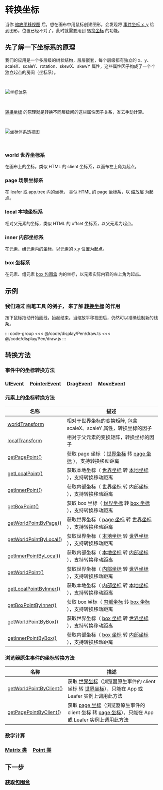# 转换坐标

当你 [缩放平移视图](/guide/advanced/viewport) 后，想在画布中用鼠标创建图形，会发现将 [事件坐标 x, y](/reference/event/ui/Pointer.md#x-number) 给到图形，位置已经不对了，此时就需要用到 [转换坐标](/reference/property/point/) 的功能。

## 先了解一下坐标系的原理

我们的应用是一个多层级的树状结构，层层嵌套，每个层级都有独立的 x、y、scaleX、scaleY、rotation、skewX、skewY 属性，这些属性因子构成了一个个独立起点的房间（坐标系）。

<br/>

![坐标体系](/svg/coordinate.svg)

<br/>

[转换坐标](/reference/property/point/) 的原理就是转换不同层级间的这些属性因子关系，省去手动计算。

<br/>

![坐标体系透视图](/svg/coordinate-3d.svg)

<br/>

<!--
以小圆作为参照物，从 3D 视角俯视，由下到上，依次为小圆的内部坐标系、本地坐标系、page 坐标系、世界坐标系。 -->

### world 世界坐标系

在画布上的坐标，类似 HTML 的 client 坐标系，以画布左上角为起点。

<!-- ，交互事件中的 x,y 都是世界坐标系，可以把画布想象成游戏世界，内部坐标想转换为世界坐标，会受元素及中间层级元素的 x、y、scaleX、scaleY、rotation 影响。 -->

### page 场景坐标系

在 leafer 或 app.tree 内的坐标， 类似 HTML 的 page 坐标系，以 [缩放层](/reference/display/Leafer.md#zoomlayer-group) 为起点。

<!-- ，一般是 leafer 自身， 第一层元素添加在这个坐标系中。 -->

### local 本地坐标系

相对父元素的坐标，类似 HTML 的 offset 坐标系，以父元素为起点。

<!-- ，可以把父元素想象成房子所在的小区，内部坐标想转换为本地坐标，会受元素的 x、y、scaleX、scaleY、rotation 影响。 -->

### inner 内部坐标系

在元素、组元素内的坐标，以元素的 x,y 位置为起点。

<!-- ， 如路径元素 Line、Path 中的坐标点，可以把元素想象成一个房间，房间内不受元素的 x、y、scaleX、scaleY、rotation 影响。 -->

### box 坐标系

在元素、组元素 [box 包围盒](/reference/property/bounds.md#boxbounds-iboundsdata) 内的坐标，以元素实际内容的左上角为起点。

<!--
，一般情况下和 inner 坐标一样，当元素内容的起点不是从 inner 坐标（0，0）开始时会有差异，如路径 Path 经常不是从 0,0 开始绘制的。 -->

## 示例

### 我们通过 画笔工具 的例子， 来了解 [转换坐标](/reference/property/point/) 的作用

按下鼠标拖动开始画线，抬起结束，当缩放平移视图后，仍然可以准确绘制新的线条。

::: code-group
<<< @/code/display/Pen/draw.ts
<<< @/code/display/Pen/draw.js
:::

<!-- ## 应用示例

### [transform](/reference/property/transform.md)

### [元素转换坐标](/reference/property/point/) -->

## 转换方法

### 事件中的坐标转换方法

### [UIEvent](/reference/event/ui/UIEvent#转换坐标方法) &nbsp; &nbsp; [PointerEvent](/reference/event/ui/Pointer#转换坐标方法) &nbsp; &nbsp; [DragEvent](/reference/event/ui/Drag#转换坐标方法) &nbsp; &nbsp; [MoveEvent](/reference/event/ui/Move#转换坐标方法)

### 元素上的坐标转换方法

| 名称                                                                                | 描述                                                                                                                               |
| ----------------------------------------------------------------------------------- | ---------------------------------------------------------------------------------------------------------------------------------- |
| [worldTransform](/reference/property/transform#worldtransform-imatrixwithscaledata) | 相对于世界坐标的变换矩阵, 包含 scaleX、scaleY 属性，转换坐标的因子                                                                 |
| [localTransform](/reference/property/transform#localtransform-imatrixdata)          | 相对于父元素的变换矩阵，转换坐标的因子                                                                                             |
| [getPagePoint()](/reference/property/point/index.md#转换世界坐标)                   | 获取 page 坐标（ [世界坐标](/guide/basic/coordinate.md#world) 转 [page 坐标](/guide/basic/coordinate.md#page) ），支持转换移动距离 |
| [getLocalPoint()](/reference/property/point/index.md#转换世界坐标)                  | 获取本地坐标（ [世界坐标](/guide/basic/coordinate.md#world) 转 [本地坐标](/guide/basic/coordinate.md#local) ），支持转换移动距离   |
| [getInnerPoint()](/reference/property/point/index.md#转换世界坐标)                  | 获取内部坐标（ [世界坐标](/guide/basic/coordinate.md#world) 转 [内部坐标](/guide/basic/coordinate.md#inner) ），支持转换移动距离   |
| [getBoxPoint()](/reference/property/point/index.md#转换世界坐标)                    | 获取 box 坐标（ [世界坐标](/guide/basic/coordinate.md#world) 转 [box 坐标](/guide/basic/coordinate.md#box) ），支持转换移动距离    |
| [getWorldPointByPage()](/reference/property/point/index.md#转换-page-坐标)          | 获取世界坐标（ [page 坐标](/guide/basic/coordinate.md#page) 转 [世界坐标](/guide/basic/coordinate.md#world) ），支持转换移动距离   |
| [getWorldPointByLocal()](/reference/property/point/index.md#转换本地坐标)           | 获取世界坐标（ [本地坐标](/guide/basic/coordinate.md#local) 转 [世界坐标](/guide/basic/coordinate.md#world) ），支持转换移动距离   |
| [getInnerPointByLocal()](/reference/property/point/index.md#转换本地坐标)           | 获取内部坐标（ [本地坐标](/guide/basic/coordinate.md#local) 转 [内部坐标](/guide/basic/coordinate.md#inner) ），支持转换移动距离   |
| [getWorldPoint()](/reference/property/point/index.md#转换内部坐标)                  | 获取世界坐标（ [内部坐标](/guide/basic/coordinate.md#inner) 转 [世界坐标](/guide/basic/coordinate.md#world) ），支持转换移动距离   |
| [getLocalPointByInner()](/reference/property/point/index.md#转换内部坐标)           | 获取本地坐标（ [内部坐标](/guide/basic/coordinate.md#inner) 转 [本地坐标](/guide/basic/coordinate.md#local) ），支持转换移动距离   |
| [getBoxPointByInner()](/reference/property/point/index.md#转换内部坐标)             | 获取 box 坐标（ [内部坐标](/guide/basic/coordinate.md#inner) 转 [box 坐标](/guide/basic/coordinate.md#box) ），支持转换移动距离    |
| [getWorldPointByBox()](/reference/property/point/index.md#转换内部坐标)             | 获取世界坐标（ [box 坐标](/guide/basic/coordinate.md#box) 转 [世界坐标](/guide/basic/coordinate.md#world) ），支持转换移动距离     |
| [getInnerPointByBox()](/reference/property/point/index.md#转换内部坐标)             | 获取内部坐标（ [box 坐标](/guide/basic/coordinate.md#box) 转 [内部坐标](/guide/basic/coordinate.md#inner) ），支持转换移动距离     |

### 浏览器原生事件的坐标转换方法

| 名称                                                                                                                                 | 描述                                                                                                                                                                      |
| ------------------------------------------------------------------------------------------------------------------------------------ | ------------------------------------------------------------------------------------------------------------------------------------------------------------------------- |
| [getWorldPointByClient()](/reference/display/Leafer.md#getworldpointbyclient-clientpoint-iclientpointdata-update-boolean-ipointdata) | 获取 [世界坐标](/guide/basic/coordinate.md#world)（浏览器原生事件的 client 坐标 转 [世界坐标](/guide/basic/coordinate.md#world)），只能在 App 或 Leafer 实例上调用此方法  |
| [getPagePointByClient()](/reference/display/Leafer.md#getworldpointbyclient-clientpoint-iclientpointdata-update-boolean-ipointdata)  | 获取 [page 坐标](/guide/basic/coordinate.md#world)（浏览器原生事件的 client 坐标 转 [page 坐标](/guide/basic/coordinate.md#page)），只能在 App 或 Leafer 实例上调用此方法 |

### 数学计算

### [Matrix 类](/reference/math/Matrix.md) &nbsp; &nbsp; [Point 类](/reference/math/Point.md)

## 下一步

### [获取包围盒](/guide/advanced/bounds.md)
